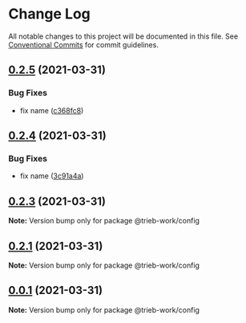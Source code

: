 # Change Log

All notable changes to this project will be documented in this file.
See [Conventional Commits](https://conventionalcommits.org) for commit guidelines.

## [0.2.5](https://github.com/trieb-work/config/compare/v0.2.4...v0.2.5) (2021-03-31)


### Bug Fixes

* fix name ([c368fc8](https://github.com/trieb-work/config/commit/c368fc88847f86c8734abe6471414832a3cb8237))





## [0.2.4](https://github.com/trieb-work/config/compare/v0.2.3...v0.2.4) (2021-03-31)


### Bug Fixes

* fix name ([3c91a4a](https://github.com/trieb-work/config/commit/3c91a4a14d5af6fc2db229d6931ea7db09598dc3))





## [0.2.3](https://github.com/trieb-work/config/compare/v0.2.1...v0.2.3) (2021-03-31)

**Note:** Version bump only for package @trieb-work/config





## [0.2.1](https://github.com/trieb-work/config/compare/v0.1.6...v0.2.1) (2021-03-31)

**Note:** Version bump only for package @trieb-work/config





## [0.0.1](https://github.com/trieb-work/config/compare/v0.1.6...v0.0.1) (2021-03-31)

**Note:** Version bump only for package @trieb-work/config
